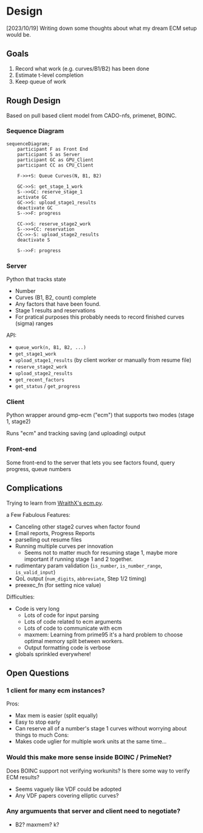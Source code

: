# Design

[2023/10/19] Writing down some thoughts about what my dream ECM setup would be.


## Goals

1. Record what work (e.g. curves/B1/B2) has been done
1. Estimate t-level completion
1. Keep queue of work

## Rough Design

Based on pull based client model from CADO-nfs, primenet, BOINC.

### Sequence Diagram


```mermaid
sequenceDiagram;
    participant F as Front End
    participant S as Server
    participant GC as GPU_Client
    participant CC as CPU_Client

    F->>+S: Queue Curves(N, B1, B2)

    GC->>S: get_stage_1_work
    S-->>GC: reserve_stage_1
    activate GC
    GC->>S: upload_stage1_results
    deactivate GC
    S-->>F: progress

    CC->>S: reserve_stage2_work
    S-->>+CC: reservation
    CC->>-S: upload_stage2_results
    deactivate S

    S-->>F: progress
```

### Server

Python that tracks state

* Number
* Curves (B1, B2, count) complete
* Any factors that have been found.
* Stage 1 results and reservations
* For pratical purposes this probably needs to record finished curves (sigma) ranges

API:

* `queue_work(n, B1, B2, ...)`
* `get_stage1_work`
* `upload_stage1_results` (by client worker or manually from resume file)
* `reserve_stage2_work`
* `upload_stage2_results`
* `get_recent_factors`
* `get_status` / `get_progress`

### Client

Python wrapper around gmp-ecm ("ecm") that supports two modes (stage 1, stage2)

Runs "ecm" and tracking saving (and uploading) output

### Front-end

Some front-end to the server that lets you see factors found, query progress, queue numbers

## Complications

Trying to learn from [WraithX's ecm.py](https://www.mersenneforum.org/showthread.php?t=15508).

a Few Fabulous Features:

* Canceling other stage2 curves when factor found
* Email reports, Progress Reports
* parselling out resume files
* Running multiple curves per innovation
  * Seems not to matter much for resuming stage 1, maybe more important if running stage 1 and 2 together.
* rudimentary param validation (`is_number`, `is_number_range`, `is_valid_input`)
* QoL output (`num_digits`, `abbreviate`, Step 1/2 timing)
* preexec_fn (for setting nice value)

Difficulties:

* Code is very long
  * Lots of code for input parsing
  * Lots of code related to ecm arguments
  * Lots of code to communicate with ecm
   * maxmem: Learning from prime95 it's a hard problem to choose optimal memory split between workers.
  * Output formatting code is verbose
* globals sprinkled everywhere!



## Open Questions

### 1 client for many ecm instances?

Pros:
  * Max mem is easier (split equally)
  * Easy to stop early
  * Can reserve all of a number's stage 1 curves without worrying about things to much
Cons:
  * Makes code uglier for multiple work units at the same time...

### Would this make more sense inside BOINC / PrimeNet?

Does BOINC support not verifying workunits?
Is there some way to verify ECM results?
  * Seems vaguely like VDF could be adopted
  * Any VDF papers covering elliptic curves?

### Any argumuents that server and client need to negotiate?

* B2? maxmem? k?
